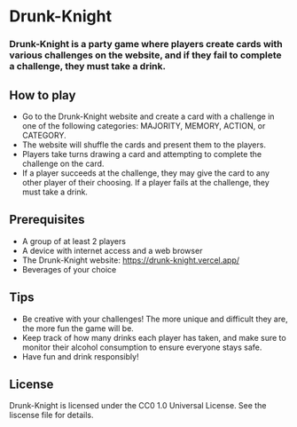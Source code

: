 # Drunk-Knight

### Drunk-Knight is a party game where players create cards with various challenges on the website, and if they fail to complete a challenge, they must take a drink.
## How to play

* Go to the Drunk-Knight website and create a card with a challenge in one of the following categories: MAJORITY, MEMORY, ACTION, or CATEGORY.
* The website will shuffle the cards and present them to the players.
* Players take turns drawing a card and attempting to complete the challenge on the card.
* If a player succeeds at the challenge, they may give the card to any other player of their choosing. If a player fails at the challenge, they must take a drink.

## Prerequisites

* A group of at least 2 players
* A device with internet access and a web browser
* The Drunk-Knight website: https://drunk-knight.vercel.app/
* Beverages of your choice

## Tips

* Be creative with your challenges! The more unique and difficult they are, the more fun the game will be.
* Keep track of how many drinks each player has taken, and make sure to monitor their alcohol consumption to ensure everyone stays safe.
* Have fun and drink responsibly!

## License

Drunk-Knight is licensed under the CC0 1.0 Universal License. See the liscense file for details.

